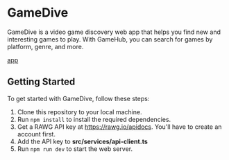 # GameDive

GameDive is a video game discovery web app that helps you find new and interesting games to play. With GameHub, you can search for games by platform, genre, and more. 

[app](https://game-dive.vercel.app/)

## Getting Started

To get started with GameDive, follow these steps:


1. Clone this repository to your local machine.
2. Run `npm install` to install the required dependencies.
3. Get a RAWG API key at https://rawg.io/apidocs. You'll have to create an account first. 
4. Add the API key to **src/services/api-client.ts**
5. Run `npm run dev` to start the web server. 
